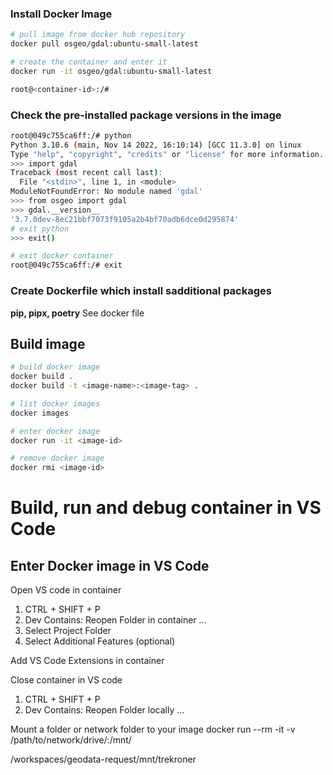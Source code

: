 ### Install Docker Image

```bash
# pull image from docker hub repository
docker pull osgeo/gdal:ubuntu-small-latest

# create the container and enter it
docker run -it osgeo/gdal:ubuntu-small-latest

root@<container-id>:/#
```

### Check the pre-installed package versions in the image

```bash
root@049c755ca6ff:/# python
Python 3.10.6 (main, Nov 14 2022, 16:10:14) [GCC 11.3.0] on linux
Type "help", "copyright", "credits" or "license" for more information.
>>> import gdal
Traceback (most recent call last):
  File "<stdin>", line 1, in <module>
ModuleNotFoundError: No module named 'gdal'
>>> from osgeo import gdal
>>> gdal.__version__
'3.7.0dev-8ec21bbf7073f9105a2b4bf70adb6dce0d295874'
# exit python
>>> exit()
```

```bash
# exit docker container
root@049c755ca6ff:/# exit
```


### Create Dockerfile which install sadditional packages

**pip, pipx, poetry**
See docker file

## Build image
```bash
# build docker image
docker build .
docker build -t <image-name>:<image-tag> .

# list docker images
docker images

# enter docker image
docker run -it <image-id>

# remove docker image
docker rmi <image-id>
```

# Build, run and debug container in VS Code


## Enter Docker image in VS Code

Open VS code in container
1. CTRL + SHIFT + P
2. Dev Contains: Reopen Folder in container ...
3. Select Project Folder
4. Select Additional Features (optional)

Add VS Code Extensions in container

Close container in VS code
1. CTRL + SHIFT + P
2. Dev Contains: Reopen Folder locally ...

Mount a folder or network folder to your image
docker run  --rm -it -v /path/to/network/drive/:/mnt/ <imageid>  

/workspaces/geodata-request/mnt/trekroner
